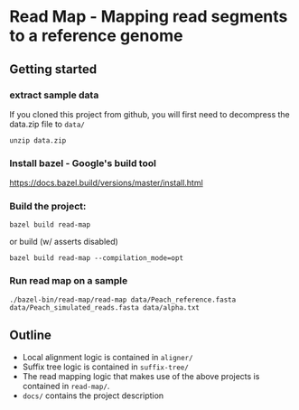 # Read Map - Mapping read segments to a reference genome

## Getting started

### extract sample data
If you cloned this project from github, you will first need to decompress the data.zip file to `data/`
```
unzip data.zip
```

### Install bazel - Google's build tool
https://docs.bazel.build/versions/master/install.html

### Build the project:
```
bazel build read-map
```

or build (w/ asserts disabled)
```
bazel build read-map --compilation_mode=opt
```

### Run read map on a sample
```
./bazel-bin/read-map/read-map data/Peach_reference.fasta data/Peach_simulated_reads.fasta data/alpha.txt
```

## Outline
* Local alignment logic is contained in `aligner/`
* Suffix tree logic is contained in `suffix-tree/`
* The read mapping logic that makes use of the above projects is contained in `read-map/`.
* `docs/` contains the project description
